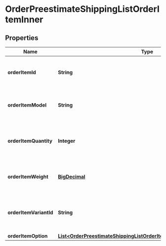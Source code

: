 

# OrderPreestimateShippingListOrderItemInner

## Properties

Name | Type | Description | Notes
------------ | ------------- | ------------- | -------------
**orderItemId** | **String** | Defines orders specified by order item id | 
**orderItemModel** | **String** | Defines orders specified by order item model |  [optional]
**orderItemQuantity** | **Integer** | Defines orders specified by order item quantity | 
**orderItemWeight** | [**BigDecimal**](BigDecimal.md) | Defines orders specified by order item weight |  [optional]
**orderItemVariantId** | **String** | Ordered product variant. Where x is order item ID |  [optional]
**orderItemOption** | [**List&lt;OrderPreestimateShippingListOrderItemInnerOrderItemOptionInner&gt;**](OrderPreestimateShippingListOrderItemInnerOrderItemOptionInner.md) |  |  [optional]




